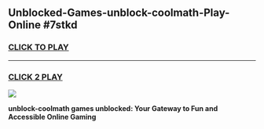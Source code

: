 
## Unblocked-Games-unblock-coolmath-Play-Online #7stkd
<h3>
<a href="https://news.freeplayer.one?title=unblock-coolmath&ref=3">CLICK TO PLAY</a></h3>
<hr>

<h3>
<a href="https://news.freeplayer.one?title=unblock-coolmath&ref=3">CLICK 2 PLAY</a>
  
</h3>

<a href="https://news.freeplayer.one?title=unblock-coolmath&ref=3"><img src="https://clearcache.store/games.png"></a>


**unblock-coolmath games unblocked: Your Gateway to Fun and Accessible Online Gaming**
